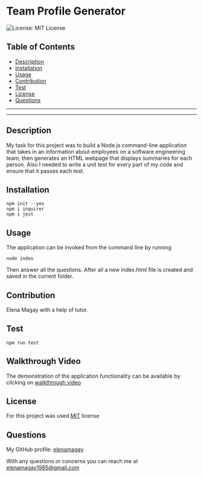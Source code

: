 # Team Profile Generator

![License: MIT License](https://img.shields.io/badge/License-MIT-blue.svg)

## Table of Contents
- [Description](#Description)
- [Installation](#Installation)
- [Usage](#Usage)
- [Contribution](#Contribution)
- [Test](#Test)
- [License](#License)
- [Questions](#Questions)

***
***

## Description
My task for this project was  to build a Node.js command-line application that takes in an information about employees on a software engineering team, then generates an HTML webpage that displays summaries for each person. Also I needed to write a unit test for every part of my code and ensure that it passes each test.


## Installation
```
npm init --yes
npm i inquirer
npm i jest
```


## Usage
The application can be invoked from the command line by running
 ```
 node index
 ```
 Then answer all the questions. After all a new index.html file is created and saved in the current folder.

## Contribution
Elena Magay with a help of tutor.


## Test
```
npm run test
```
## Walkthrough Video
The demonstration of the application functionality can be available by clicking on [walkthrough video](https://drive.google.com/file/d/1-rG-iMuRKnG-NJdKpQdVOlurAm-OOXz1/view)

## License
For this project was used [MIT](https://opensource.org/licenses/MIT) license


## Questions
My GitHub profile: [elenamagay](https://github.com/elenamagay)

With any questions or concerns you can reach me at elenamagay1985@gmail.com
